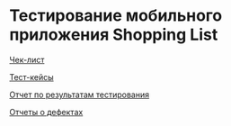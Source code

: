# Тестирование мобильного приложения Shopping List
[Чек-лист](https://docs.google.com/spreadsheets/d/1W5v_0h3p5ibq2wCwPBCoi_j3su4SaDi3LIB56QTQBOw/edit?usp=sharing)

[Тест-кейсы](https://github.com/Ramilia7/mobile/blob/main/G9-2025-02-17.pdf)

[Отчет по результатам тестирования](https://docs.google.com/document/d/1JcA22QO7oRJLiNhLkSBh-KlOQqh4f-tN6iJ9Zwls6eE/edit?usp=sharing) 

[Отчеты о дефектах](https://docs.google.com/spreadsheets/d/1-v5_x88kQRF6m0Y2ejxNQSJ_Sfuvey6VQCuNxqBLAPc/edit?usp=sharing)
